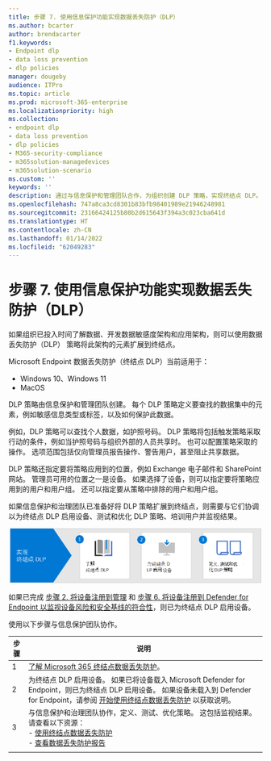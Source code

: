 ```yaml
---
title: 步骤 7. 使用信息保护功能实现数据丢失防护（DLP）
ms.author: bcarter
author: brendacarter
f1.keywords:
- Endpoint dlp
- data loss prevention
- dlp policies
manager: dougeby
audience: ITPro
ms.topic: article
ms.prod: microsoft-365-enterprise
ms.localizationpriority: high
ms.collection:
- endpoint dlp
- data loss prevention
- dlp policies
- M365-security-compliance
- m365solution-managedevices
- m365solution-scenario
ms.custom: ''
keywords: ''
description: 通过与信息保护和管理团队合作，为组织创建 DLP 策略，实现终结点 DLP。
ms.openlocfilehash: 747a8ca3cd8301b83bfb98401989e21946248981
ms.sourcegitcommit: 23166424125b80b2d615643f394a3c023cba641d
ms.translationtype: HT
ms.contentlocale: zh-CN
ms.lasthandoff: 01/14/2022
ms.locfileid: "62049283"
---
```

# <a name="step-7-implement-data-loss-prevention-dlp-with-information-protection-capabilities"></a>步骤 7. 使用信息保护功能实现数据丢失防护（DLP）


如果组织已投入时间了解数据、开发数据敏感度架构和应用架构，则可以使用数据丢失防护（DLP） 策略将此架构的元素扩展到终结点。 

Microsoft Endpoint 数据丢失防护（终结点 DLP）当前适用于：
- Windows 10、Windows 11
- MacOS

DLP 策略由信息保护和管理团队创建。 每个 DLP 策略定义要查找的数据集中的元素，例如敏感信息类型或标签，以及如何保护此数据。 

例如，DLP 策略可以查找个人数据，如护照号码。 DLP 策略将包括触发策略采取行动的条件，例如当护照号码与组织外部的人员共享时。 也可以配置策略采取的操作。 选项范围包括仅向管理员报告操作、警告用户，甚至阻止共享数据。

DLP 策略还指定要将策略应用到的位置，例如 Exchange 电子邮件和 SharePoint 网站。 管理员可用的位置之一是设备。 如果选择了设备，则可以指定要将策略应用到的用户和用户组。 还可以指定要从策略中排除的用户和用户组。

如果信息保护和治理团队已准备好将 DLP 策略扩展到终结点，则需要与它们协调以为终结点 DLP 启用设备、测试和优化 DLP 策略、培训用户并监视结果。 

![设备管理员的终结点 DLP 步骤](../media/devices/endpoint-dlp-steps.png#lightbox)

如果已完成 [步骤 2. 将设备注册到管理](manage-devices-with-intune-enroll.md) 和 [步骤 6. 将设备注册到 Defender for Endpoint 以监视设备风险和安全基线的符合性](manage-devices-with-intune-monitor-risk.md)，则已为终结点 DLP 启用设备。 


使用以下步骤与信息保护团队协作。


|步骤  |说明  |
|---------|---------|
|1     |  [了解 Microsoft 365 终结点数据丢失防护](../compliance/endpoint-dlp-learn-about.md)。        |
|2     | 为终结点 DLP 启用设备。 如果已将设备载入 Microsoft Defender for Endpoint，则已为终结点 DLP 启用设备。 如果设备未载入到 Defender for Endpoint，请参阅 [开始使用终结点数据丢失防护](../compliance/endpoint-dlp-getting-started.md) 以获取说明。|
|3     |   与信息保护和治理团队协作，定义、测试、优化策略。 这包括监视结果。 请查看以下资源：<br>- [使用终结点数据丢失防护](../compliance/endpoint-dlp-using.md)<br>- [查看数据丢失防护报告](../compliance/view-the-dlp-reports.md)      |
|     |         |